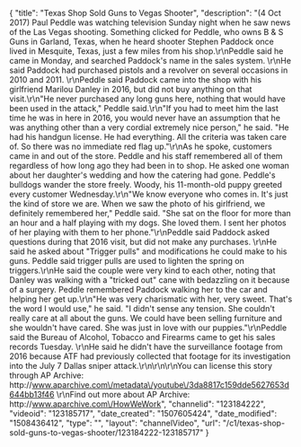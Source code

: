 {
    "title": "Texas Shop Sold Guns to Vegas Shooter",
    "description": "(4 Oct 2017) Paul Peddle was watching television Sunday night when he saw news of the Las Vegas shooting. Something clicked for Peddle, who owns B &amp; S Guns in Garland, Texas, when he heard shooter Stephen Paddock once lived in Mesquite, Texas, just a few miles from his shop.\r\nPeddle said he came in Monday, and searched Paddock's name in the sales system. \r\nHe said Paddock had purchased pistols and a revolver on several occasions in 2010 and 2011. \r\nPeddle said Paddock came into the shop with his girlfriend Marilou Danley in 2016, but did not buy anything on that visit.\r\n\"He never purchased any long guns here, nothing that would have been used in the attack,\" Peddle said.\r\n\"If you had to meet him the last time he was in here in 2016, you would never have an assumption that he was anything other than a very cordial extremely nice person,\" he said. \"He had his handgun license. He had everything. All the criteria was taken care of. So there was no immediate red flag up.\"\r\nAs he spoke, customers came in and out of the store. Peddle and his staff remembered all of them regardless of how long ago they had been in to shop. He asked one woman about her daughter's wedding and how the catering had gone. Peddle's bulldogs wander the store freely. Woody, his 11-month-old puppy greeted every customer Wednesday.\r\n\"We know everyone who comes in. It's just the kind of store we are. When we saw the photo of his girlfriend, we definitely remembered her,\" Peddle said. \"She sat on the floor for more than an hour and a half playing with my dogs. She loved them. I sent her photos of her playing with them to her phone.\"\r\nPeddle said Paddock asked questions during that 2016 visit, but did not make any purchases. \r\nHe said he asked about \"Trigger pulls\" and modifications he could make to his guns. Peddle said trigger pulls are used to lighten the spring on triggers.\r\nHe said the couple were very kind to each other, noting that Danley was walking with a \"tricked out\" cane with bedazzling on it because of a surgery. Peddle remembered Paddock walking her to the car and helping her get up.\r\n\"He was very charismatic with her, very sweet. That's the word I would use,\" he said. \"I didn't sense any tension. She couldn't really care at all about the guns. We could have been selling furniture and she wouldn't have cared. She was just in love with our puppies.\"\r\nPeddle said the Bureau of Alcohol, Tobacco and Firearms came to get his sales records Tuesday. \r\nHe said he didn't have the surveillance footage from 2016 because ATF had previously collected that footage for its investigation into the July 7 Dallas sniper attack.\r\n\r\n\r\nYou can license this story through AP Archive: http:\/\/www.aparchive.com\/metadata\/youtube\/3da8817c159dde5627653d644bb13f46 \r\nFind out more about AP Archive: http:\/\/www.aparchive.com\/HowWeWork",
    "channelid": "123184222",
    "videoid": "123185717",
    "date_created": "1507605424",
    "date_modified": "1508436412",
    "type": "",
    "layout": "channelVideo",
    "url": "\/c1\/texas-shop-sold-guns-to-vegas-shooter\/123184222-123185717"
}
